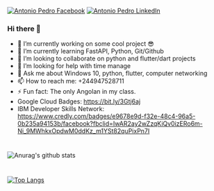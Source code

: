[![Antonio Pedro Facebook](https://img.shields.io/badge/Facebook-1877F2?style=for-the-badge&logo=facebook&logoColor=white)](https://www.facebook.com/antoniopedro99z/) [![Antonio Pedro LinkedIn](https://img.shields.io/badge/LinkedIn-0077B5?style=for-the-badge&logo=linkedin&logoColor=white)](https://www.linkedin.com/in/antoniopedro99l/)
### Hi there 👋

- 🔭 I’m currently working on some cool project 😎
- 🌱 I’m currently learning FastAPI, Python, Git/Github
- 👯 I’m looking to collaborate on python and flutter/dart projects
- 🤔 I’m looking for help with time manage
- 💬 Ask me about Windows 10, python, flutter, computer networking
- 📫 How to reach me: +244947528711
- ⚡ Fun fact: The only Angolan in my class.
- Google Cloud Badges: https://bit.ly/3Gtj6aj
- IBM Developer Skills Network: https://www.credly.com/badges/e9678e9d-f32e-48c4-96a5-0b235a94153b/facebook?fbclid=IwAR2ay2wZzqKiQv0izERo6m-Ni_9MWhkxOpdwM0ddKz_m1YSt82quPixPn7I

#

![Anurag's github stats](https://github-readme-stats.vercel.app/api?username=antonio-pedro99)
#
[![Top Langs](https://github-readme-stats.vercel.app/api/top-langs/?username=antonio-pedro99)](https://github.com/antonio-pedro/github-readme-stats)
